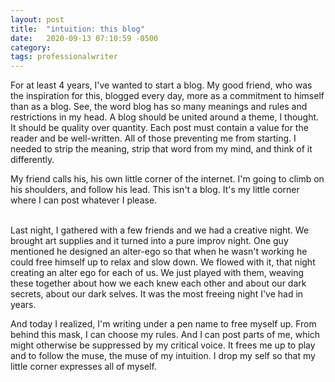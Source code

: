 ```yaml
---
layout: post
title:  "intuition: this blog"
date:   2020-09-13 07:10:59 -0500
category: 
tags: professionalwriter
---
```

For at least 4 years, I've wanted to start a blog. My good friend, who was the inspiration for this, blogged every day, more as a commitment to himself than as a blog. See, the word blog has so many meanings and rules and restrictions in my head. A blog should be united around a theme, I thought. It should be quality over quantity. Each post must contain a value for the reader and be well-written. All of those preventing me from starting. I needed to strip the meaning, strip that word from my mind, and think of it differently. 

My friend calls his, his own little corner of the internet. I'm going to climb on his shoulders, and follow his lead. This isn't a blog. It's my little corner where I can post whatever I please.

<br>
Last night, I gathered with a few friends and we had a creative night. We brought art supplies and it turned into a pure improv night. One guy mentioned he designed an alter-ego so that when he wasn't working he could free himself up to relax and slow down. We flowed with it, that night creating an alter ego for each of us. We just played with them, weaving these together about how we each knew each other and about our dark secrets, about our dark selves. It was the most freeing night I've had in years. 

And today I realized, I'm writing under a pen name to free myself up. From behind this mask, I can choose my rules. And I can post parts of me, which might otherwise be suppressed by my critical voice. It frees me up to play and to follow the muse, the muse of my intuition. I drop my self so that my little corner expresses all of myself.